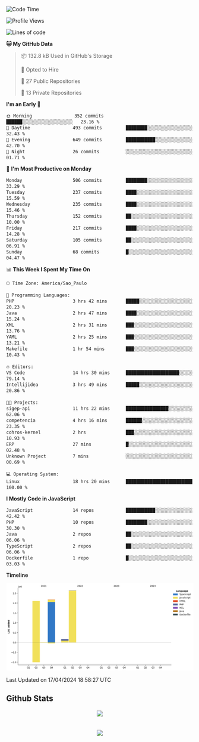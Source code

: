  
<!--START_SECTION:waka-->
![Code Time](http://img.shields.io/badge/Code%20Time-1%2C694%20hrs%2025%20mins-blue)

![Profile Views](http://img.shields.io/badge/Profile%20Views-22-blue)

![Lines of code](https://img.shields.io/badge/From%20Hello%20World%20I%27ve%20Written-7.1%20million%20lines%20of%20code-blue)

**🐱 My GitHub Data** 

> 📦 132.8 kB Used in GitHub's Storage 
 > 
> 💼 Opted to Hire
 > 
> 📜 27 Public Repositories 
 > 
> 🔑 13 Private Repositories 
 > 
**I'm an Early 🐤** 

```text
🌞 Morning                352 commits         ██████░░░░░░░░░░░░░░░░░░░   23.16 % 
🌆 Daytime                493 commits         ████████░░░░░░░░░░░░░░░░░   32.43 % 
🌃 Evening                649 commits         ███████████░░░░░░░░░░░░░░   42.70 % 
🌙 Night                  26 commits          ░░░░░░░░░░░░░░░░░░░░░░░░░   01.71 % 
```
📅 **I'm Most Productive on Monday** 

```text
Monday                   506 commits         ████████░░░░░░░░░░░░░░░░░   33.29 % 
Tuesday                  237 commits         ████░░░░░░░░░░░░░░░░░░░░░   15.59 % 
Wednesday                235 commits         ████░░░░░░░░░░░░░░░░░░░░░   15.46 % 
Thursday                 152 commits         ██░░░░░░░░░░░░░░░░░░░░░░░   10.00 % 
Friday                   217 commits         ████░░░░░░░░░░░░░░░░░░░░░   14.28 % 
Saturday                 105 commits         ██░░░░░░░░░░░░░░░░░░░░░░░   06.91 % 
Sunday                   68 commits          █░░░░░░░░░░░░░░░░░░░░░░░░   04.47 % 
```


📊 **This Week I Spent My Time On** 

```text
🕑︎ Time Zone: America/Sao_Paulo

💬 Programming Languages: 
PHP                      3 hrs 42 mins       █████░░░░░░░░░░░░░░░░░░░░   20.23 % 
Java                     2 hrs 47 mins       ████░░░░░░░░░░░░░░░░░░░░░   15.24 % 
XML                      2 hrs 31 mins       ███░░░░░░░░░░░░░░░░░░░░░░   13.76 % 
YAML                     2 hrs 25 mins       ███░░░░░░░░░░░░░░░░░░░░░░   13.21 % 
Makefile                 1 hr 54 mins        ███░░░░░░░░░░░░░░░░░░░░░░   10.43 % 

🔥 Editors: 
VS Code                  14 hrs 30 mins      ████████████████████░░░░░   79.14 % 
Intellijidea             3 hrs 49 mins       █████░░░░░░░░░░░░░░░░░░░░   20.86 % 

🐱‍💻 Projects: 
sigep-api                11 hrs 22 mins      ████████████████░░░░░░░░░   62.06 % 
competencia              4 hrs 16 mins       ██████░░░░░░░░░░░░░░░░░░░   23.35 % 
cohros-kernel            2 hrs               ███░░░░░░░░░░░░░░░░░░░░░░   10.93 % 
ERP                      27 mins             █░░░░░░░░░░░░░░░░░░░░░░░░   02.48 % 
Unknown Project          7 mins              ░░░░░░░░░░░░░░░░░░░░░░░░░   00.69 % 

💻 Operating System: 
Linux                    18 hrs 20 mins      █████████████████████████   100.00 % 
```

**I Mostly Code in JavaScript** 

```text
JavaScript               14 repos            ███████████░░░░░░░░░░░░░░   42.42 % 
PHP                      10 repos            ████████░░░░░░░░░░░░░░░░░   30.30 % 
Java                     2 repos             ██░░░░░░░░░░░░░░░░░░░░░░░   06.06 % 
TypeScript               2 repos             ██░░░░░░░░░░░░░░░░░░░░░░░   06.06 % 
Dockerfile               1 repo              █░░░░░░░░░░░░░░░░░░░░░░░░   03.03 % 
```



**Timeline**

![Lines of Code chart](https://raw.githubusercontent.com/MaueDev/MaueDev/main/assets/bar_graph.png)


 Last Updated on 17/04/2024 18:58:27 UTC
<!--END_SECTION:waka-->

## Github Stats  
<div align="center"><img src="https://github-readme-stats.vercel.app/api/top-langs/?username=MaueDev&hide_border=true&layout=compact" align="center" /></div>  

<br/>  

<br/>  

<div align="center">
<img src="https://komarev.com/ghpvc/?username=MaueDev&&style=flat-square" align="center" />
</div>  
  
